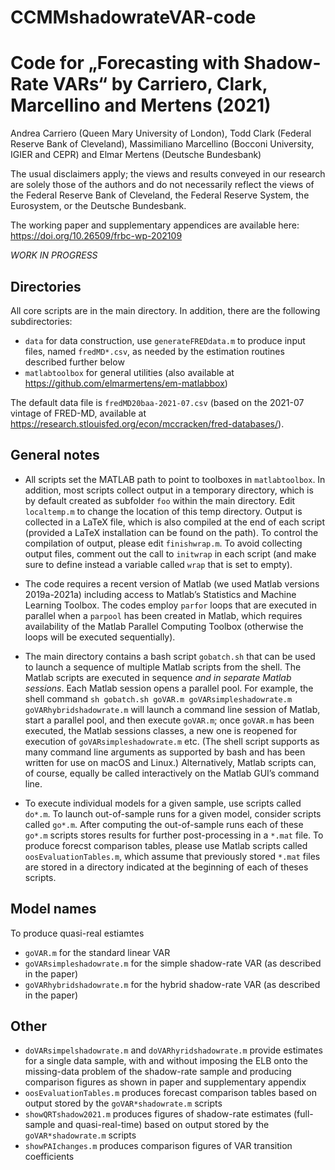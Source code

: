 # CCMMshadowrateVAR-code

# Code for „Forecasting with Shadow-Rate VARs“ by Carriero, Clark, Marcellino and Mertens (2021)

Andrea Carriero (Queen Mary University of London), Todd Clark (Federal Reserve Bank of Cleveland), Massimiliano Marcellino (Bocconi University, IGIER and CEPR) and Elmar Mertens (Deutsche Bundesbank)

The usual disclaimers apply; the views and results conveyed in our research are solely those of the authors and do not necessarily reflect the views of the Federal Reserve Bank of Cleveland, the Federal Reserve System, the Eurosystem, or the Deutsche Bundesbank.

The working paper and supplementary appendices are available here: https://doi.org/10.26509/frbc-wp-202109

*WORK IN PROGRESS*

## Directories
All core scripts are in the main directory. In addition, there are the following subdirectories:
- `data` for data construction, use `generateFREDdata.m` to produce input files, named `fredMD*.csv`, as needed by the estimation routines described further below
- `matlabtoolbox` for general utilities (also available at https://github.com/elmarmertens/em-matlabbox)

The default data file is `fredMD20baa-2021-07.csv` (based on the 2021-07 vintage of FRED-MD, available at https://research.stlouisfed.org/econ/mccracken/fred-databases/).

## General notes

- All scripts set the MATLAB path to point to toolboxes in `matlabtoolbox`. In addition, most scripts collect output in a temporary directory, which is by default created as subfolder `foo` within the main directory. Edit `localtemp.m` to change the location of this temp directory. Output is collected in a LaTeX file, which is also compiled at the end of each script (provided a LaTeX installation can be found on the path). To control the compilation of output, please edit `finishwrap.m`. To avoid collecting output files, comment out the call to `initwrap` in each script (and make sure to define instead a variable called `wrap` that is set to empty).

- The code requires a recent version of Matlab (we used Matlab versions 2019a-2021a) including access to Matlab’s Statistics and Machine Learning Toolbox. The codes employ `parfor` loops that are executed in parallel when a `parpool` has been created in Matlab, which requires availability of the Matlab Parallel Computing Toolbox (otherwise the loops will be executed sequentially).

- The main directory contains a bash script `gobatch.sh` that can be used to launch a sequence of multiple Matlab scripts from the shell. The Matlab scripts are executed in sequence *and in separate Matlab sessions*. Each Matlab session opens a parallel pool. For example, the shell command `sh gobatch.sh goVAR.m goVARsimpleshadowrate.m goVARhybridshadowrate.m` will launch a command line session of Matlab, start a parallel pool, and then execute `goVAR.m`; once `goVAR.m` has been executed, the Matlab sessions classes, a new one is reopened for execution of `goVARsimpleshadowrate.m` etc. (The shell script supports as many command line arguments as supported by bash and has been written for use on macOS and Linux.) Alternatively, Matlab scripts can, of course, equally be called interactively on the Matlab GUI’s command line.

- To execute individual models for a given sample, use scripts called `do*.m`. To launch out-of-sample runs for a given model, consider scripts called `go*.m`. After computing the out-of-sample runs each of these `go*.m` scripts stores results for further post-processing in a `*.mat` file. To produce forecst comparison tables, please use Matlab scripts called `oosEvaluationTables.m`, which assume that previously stored `*.mat` files are stored in a directory indicated at the beginning of each of theses scripts.  

## Model names

To produce quasi-real estiamtes
- `goVAR.m` for the standard linear VAR
- `goVARsimpleshadowrate.m` for the simple shadow-rate VAR (as described in the paper)
- `goVARhybridshadowrate.m` for the hybrid shadow-rate VAR (as described in the paper)

## Other
- `doVARsimpelshadowrate.m` and `doVARhyridshadowrate.m` provide estimates for a single data sample, with and without imposing the ELB onto the missing-data problem of the shadow-rate sample and producing comparison figures as shown in paper and supplementary appendix
- `oosEvaluationTables.m` produces forecast comparison tables based on output stored by the `goVAR*shadowrate.m` scripts
- `showQRTshadow2021.m` produces figures of shadow-rate estimates (full-sample and quasi-real-time) based on output stored by the `goVAR*shadowrate.m` scripts
- `showPAIchanges.m` produces comparison figures of VAR transition coefficients
